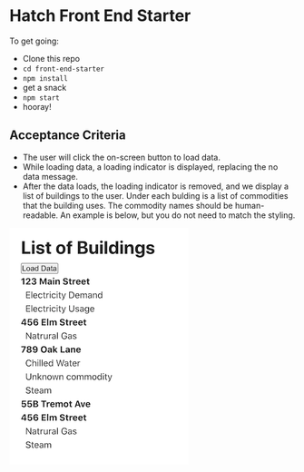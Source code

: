 # Hatch Front End Starter

To get going:

- Clone this repo
- `cd front-end-starter`
- `npm install`
- get a snack
- `npm start`
- hooray!

## Acceptance Criteria

- The user will click the on-screen button to load data.
- While loading data, a loading indicator is displayed, replacing the no data message.
- After the data loads, the loading indicator is removed, and we display a list of buildings to the user. Under each bulding is a list of commodities that the building uses. The commodity names should be human-readable. An example is below, but you do not need to match the styling.

![List of Buildings](https://github.com/veddermatic/front-end-starter/blob/master/listOfBuildings.png)
